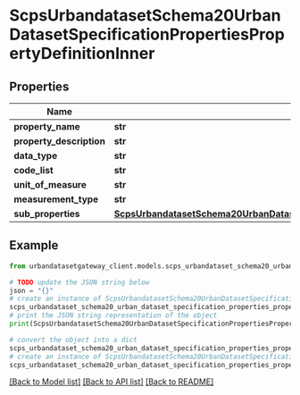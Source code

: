 # ScpsUrbandatasetSchema20UrbanDatasetSpecificationPropertiesPropertyDefinitionInner


## Properties

Name | Type | Description | Notes
------------ | ------------- | ------------- | -------------
**property_name** | **str** |  | 
**property_description** | **str** |  | [optional] 
**data_type** | **str** |  | [optional] 
**code_list** | **str** |  | [optional] 
**unit_of_measure** | **str** |  | [optional] 
**measurement_type** | **str** |  | [optional] 
**sub_properties** | [**ScpsUrbandatasetSchema20UrbanDatasetSpecificationPropertiesPropertyDefinitionInnerSubProperties**](ScpsUrbandatasetSchema20UrbanDatasetSpecificationPropertiesPropertyDefinitionInnerSubProperties.md) |  | [optional] 

## Example

```python
from urbandatasetgateway_client.models.scps_urbandataset_schema20_urban_dataset_specification_properties_property_definition_inner import ScpsUrbandatasetSchema20UrbanDatasetSpecificationPropertiesPropertyDefinitionInner

# TODO update the JSON string below
json = "{}"
# create an instance of ScpsUrbandatasetSchema20UrbanDatasetSpecificationPropertiesPropertyDefinitionInner from a JSON string
scps_urbandataset_schema20_urban_dataset_specification_properties_property_definition_inner_instance = ScpsUrbandatasetSchema20UrbanDatasetSpecificationPropertiesPropertyDefinitionInner.from_json(json)
# print the JSON string representation of the object
print(ScpsUrbandatasetSchema20UrbanDatasetSpecificationPropertiesPropertyDefinitionInner.to_json())

# convert the object into a dict
scps_urbandataset_schema20_urban_dataset_specification_properties_property_definition_inner_dict = scps_urbandataset_schema20_urban_dataset_specification_properties_property_definition_inner_instance.to_dict()
# create an instance of ScpsUrbandatasetSchema20UrbanDatasetSpecificationPropertiesPropertyDefinitionInner from a dict
scps_urbandataset_schema20_urban_dataset_specification_properties_property_definition_inner_from_dict = ScpsUrbandatasetSchema20UrbanDatasetSpecificationPropertiesPropertyDefinitionInner.from_dict(scps_urbandataset_schema20_urban_dataset_specification_properties_property_definition_inner_dict)
```
[[Back to Model list]](../README.md#documentation-for-models) [[Back to API list]](../README.md#documentation-for-api-endpoints) [[Back to README]](../README.md)


